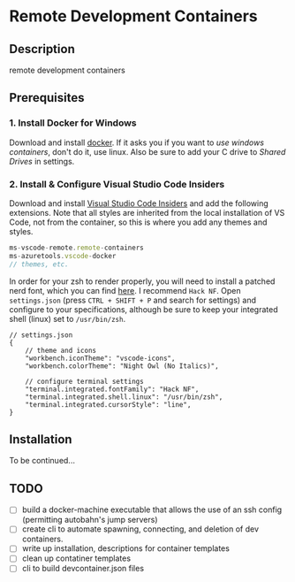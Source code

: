 # Remote Development Containers

## Description

remote development containers

## Prerequisites

### 1. Install Docker for Windows

Download and install [docker](https://hub.docker.com/editions/community/docker-ce-desktop-windows). If it asks you
if you want to _use windows containers_, don't do it, use linux. Also be sure to add your C drive to _Shared Drives_ in settings.

### 2. Install & Configure Visual Studio Code Insiders

Download and install [Visual Studio Code Insiders](https://code.visualstudio.com/insiders/) and add the following extensions.
Note that all styles are inherited from the local installation of VS Code, not from the container, so this is where you add any themes and styles.

```javascript
ms-vscode-remote.remote-containers
ms-azuretools.vscode-docker
// themes, etc.
```

In order for your zsh to render properly, you will need to install a patched nerd font, which you can find [here](https://www.nerdfonts.com/). I recommend `Hack NF`. Open `settings.json` (press `CTRL + SHIFT + P` and search for settings) and configure to your specifications, although be sure to keep your integrated shell (linux) set to `/usr/bin/zsh`.

```jsonc
// settings.json
{
    // theme and icons
    "workbench.iconTheme": "vscode-icons",
    "workbench.colorTheme": "Night Owl (No Italics)",

    // configure terminal settings
    "terminal.integrated.fontFamily": "Hack NF",
    "terminal.integrated.shell.linux": "/usr/bin/zsh",
    "terminal.integrated.cursorStyle": "line",
}
```

## Installation

To be continued...

## TODO

- [ ] build a docker-machine executable that allows the use of an ssh config (permitting autobahn's jump servers)
- [ ] create cli to automate spawning, connecting, and deletion of dev containers.
- [ ] write up installation, descriptions for container templates
- [ ] clean up contatiner templates
- [ ] cli to build devcontainer.json files
